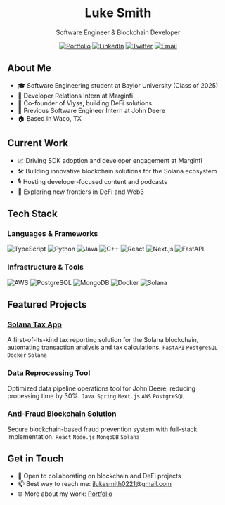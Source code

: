 <div align="center">
  <h1>Luke Smith</h1>
  <p>Software Engineer & Blockchain Developer</p>
  
  [![Portfolio](https://img.shields.io/badge/Portfolio-000000?style=for-the-badge&logo=About.me&logoColor=white)](https://lukesmith25.github.io/PortfolioWebsite/)
  [![LinkedIn](https://img.shields.io/badge/LinkedIn-0077B5?style=for-the-badge&logo=linkedin&logoColor=white)](https://www.linkedin.com/in/lukesmith2025/)
  [![Twitter](https://img.shields.io/badge/Twitter-1DA1F2?style=for-the-badge&logo=twitter&logoColor=white)](https://x.com/LukeSmith_X)
  [![Email](https://img.shields.io/badge/Email-D14836?style=for-the-badge&logo=gmail&logoColor=white)](mailto:jlukesmith0221@gmail.com)
</div>

## About Me
- 🎓 Software Engineering student at Baylor University (Class of 2025)
- 💼 Developer Relations Intern at Marginfi
- 🌱 Co-founder of Vlyss, building DeFi solutions
- 🔧 Previous Software Engineer Intern at John Deere
- 🏠 Based in Waco, TX

## Current Work
- 📈 Driving SDK adoption and developer engagement at Marginfi
- 🛠️ Building innovative blockchain solutions for the Solana ecosystem
- 🎙️ Hosting developer-focused content and podcasts
- 🚀 Exploring new frontiers in DeFi and Web3

## Tech Stack
### Languages & Frameworks
![TypeScript](https://img.shields.io/badge/TypeScript-007ACC?style=flat-square&logo=typescript&logoColor=white)
![Python](https://img.shields.io/badge/Python-3776AB?style=flat-square&logo=python&logoColor=white)
![Java](https://img.shields.io/badge/Java-ED8B00?style=flat-square&logo=openjdk&logoColor=white)
![C++](https://img.shields.io/badge/C++-00599C?style=flat-square&logo=cplusplus&logoColor=white)
![React](https://img.shields.io/badge/React-20232A?style=flat-square&logo=react&logoColor=61DAFB)
![Next.js](https://img.shields.io/badge/Next.js-000000?style=flat-square&logo=nextdotjs&logoColor=white)
![FastAPI](https://img.shields.io/badge/FastAPI-009688?style=flat-square&logo=fastapi&logoColor=white)

### Infrastructure & Tools
![AWS](https://img.shields.io/badge/AWS-232F3E?style=flat-square&logo=amazonaws&logoColor=white)
![PostgreSQL](https://img.shields.io/badge/PostgreSQL-316192?style=flat-square&logo=postgresql&logoColor=white)
![MongoDB](https://img.shields.io/badge/MongoDB-4EA94B?style=flat-square&logo=mongodb&logoColor=white)
![Docker](https://img.shields.io/badge/Docker-2496ED?style=flat-square&logo=docker&logoColor=white)
![Solana](https://img.shields.io/badge/Solana-9945FF?style=flat-square&logo=solana&logoColor=white)

## Featured Projects
### [Solana Tax App](https://github.com/LukeSmith25)
A first-of-its-kind tax reporting solution for the Solana blockchain, automating transaction analysis and tax calculations.
`FastAPI` `PostgreSQL` `Docker` `Solana`

### [Data Reprocessing Tool](https://github.com/LukeSmith25)
Optimized data pipeline operations tool for John Deere, reducing processing time by 30%.
`Java Spring` `Next.js` `AWS` `PostgreSQL`

### [Anti-Fraud Blockchain Solution](https://github.com/LukeSmith25)
Secure blockchain-based fraud prevention system with full-stack implementation.
`React` `Node.js` `MongoDB` `Solana`

## Get in Touch
- 💬 Open to collaborating on blockchain and DeFi projects
- 📫 Best way to reach me: [jlukesmith0221@gmail.com](mailto:jlukesmith0221@gmail.com)
- 🌐 More about my work: [Portfolio](https://lukesmith25.github.io/PortfolioWebsite/)
